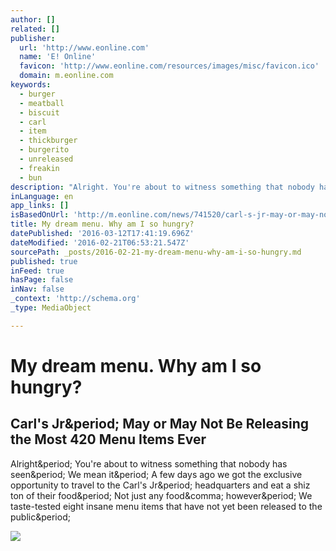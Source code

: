 ```yaml
---
author: []
related: []
publisher:
  url: 'http://www.eonline.com'
  name: 'E! Online'
  favicon: 'http://www.eonline.com/resources/images/misc/favicon.ico'
  domain: m.eonline.com
keywords:
  - burger
  - meatball
  - biscuit
  - carl
  - item
  - thickburger
  - burgerito
  - unreleased
  - freakin
  - bun
description: "Alright. You're about to witness something that nobody has seen. We mean it. A few days ago we got the exclusive opportunity to travel to the Carl's Jr. headquarters and eat a shiz ton of their food. Not just any food, however. We taste-tested eight insane menu items that have not yet been released to the public."
inLanguage: en
app_links: []
isBasedOnUrl: 'http://m.eonline.com/news/741520/carl-s-jr-may-or-may-not-be-about-to-release-the-most-420-menu-items-ever-see-them-before-anyone-else'
title: My dream menu. Why am I so hungry?
datePublished: '2016-03-12T17:41:19.696Z'
dateModified: '2016-02-21T06:53:21.547Z'
sourcePath: _posts/2016-02-21-my-dream-menu-why-am-i-so-hungry.md
published: true
inFeed: true
hasPage: false
inNav: false
_context: 'http://schema.org'
_type: MediaObject

---
```

# My dream menu. Why am I so hungry?

<article style=""><h1>Carl's Jr&amp;period; May or May Not Be Releasing the Most 420 Menu Items Ever</h1><p>Alright&amp;period; You're about to witness something that nobody has seen&amp;period; We mean it&amp;period; A few days ago we got the exclusive opportunity to travel to the Carl's Jr&amp;period; headquarters and eat a shiz ton of their food&amp;period; Not just any food&amp;comma; however&amp;period; We taste-tested eight insane menu items that have not yet been released to the public&amp;period;</p><img src="http://www.eonline.com/resize/600/315//eol_images/Entire_Site/2016118/rs_300x300-160218161420-600-carls-jr-7.jpg" /></article>